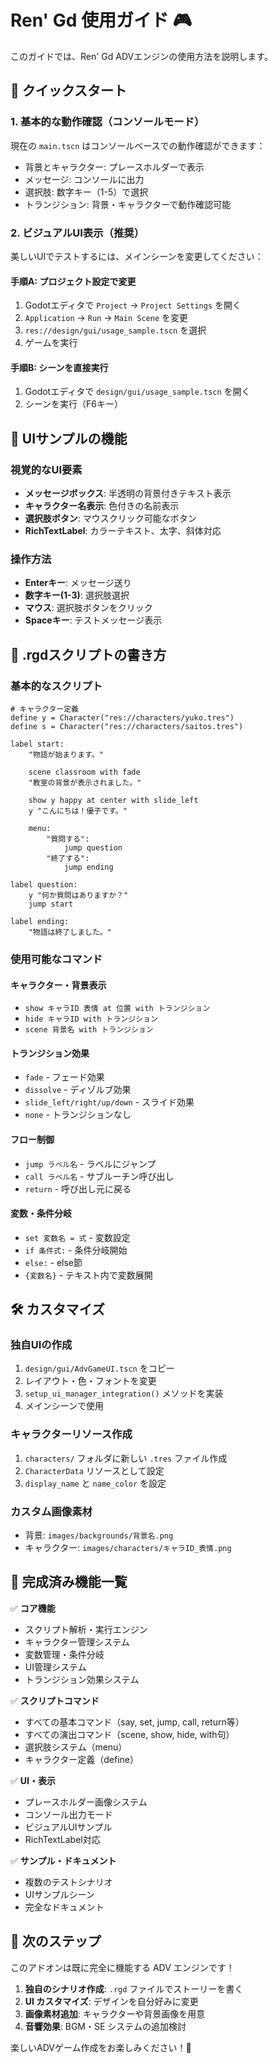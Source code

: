 # Ren' Gd 使用ガイド 🎮

このガイドでは、Ren' Gd ADVエンジンの使用方法を説明します。

## 🚀 クイックスタート

### 1. 基本的な動作確認（コンソールモード）

現在の `main.tscn` はコンソールベースでの動作確認ができます：

- 背景とキャラクター: プレースホルダーで表示
- メッセージ: コンソールに出力  
- 選択肢: 数字キー（1-5）で選択
- トランジション: 背景・キャラクターで動作確認可能

### 2. ビジュアルUI表示（推奨）

美しいUIでテストするには、メインシーンを変更してください：

#### 手順A: プロジェクト設定で変更
1. Godotエディタで `Project` → `Project Settings` を開く
2. `Application` → `Run` → `Main Scene` を変更
3. `res://design/gui/usage_sample.tscn` を選択
4. ゲームを実行

#### 手順B: シーンを直接実行
1. Godotエディタで `design/gui/usage_sample.tscn` を開く
2. シーンを実行（F6キー）

## 🎨 UIサンプルの機能

### 視覚的なUI要素
- **メッセージボックス**: 半透明の背景付きテキスト表示
- **キャラクター名表示**: 色付きの名前表示  
- **選択肢ボタン**: マウスクリック可能なボタン
- **RichTextLabel**: カラーテキスト、太字、斜体対応

### 操作方法
- **Enterキー**: メッセージ送り
- **数字キー(1-3)**: 選択肢選択
- **マウス**: 選択肢ボタンをクリック
- **Spaceキー**: テストメッセージ表示

## 📝 .rgdスクリプトの書き方

### 基本的なスクリプト
```
# キャラクター定義
define y = Character("res://characters/yuko.tres")
define s = Character("res://characters/saitos.tres")

label start:
    "物語が始まります。"
    
    scene classroom with fade
    "教室の背景が表示されました。"
    
    show y happy at center with slide_left
    y "こんにちは！優子です。"
    
    menu:
        "質問する":
            jump question
        "終了する":
            jump ending
            
label question:
    y "何か質問はありますか？"
    jump start
    
label ending:
    "物語は終了しました。"
```

### 使用可能なコマンド

#### キャラクター・背景表示
- `show キャラID 表情 at 位置 with トランジション`
- `hide キャラID with トランジション`
- `scene 背景名 with トランジション`

#### トランジション効果
- `fade` - フェード効果
- `dissolve` - ディゾルブ効果  
- `slide_left/right/up/down` - スライド効果
- `none` - トランジションなし

#### フロー制御
- `jump ラベル名` - ラベルにジャンプ
- `call ラベル名` - サブルーチン呼び出し
- `return` - 呼び出し元に戻る

#### 変数・条件分岐
- `set 変数名 = 式` - 変数設定
- `if 条件式:` - 条件分岐開始
- `else:` - else節
- `{変数名}` - テキスト内で変数展開

## 🛠️ カスタマイズ

### 独自UIの作成
1. `design/gui/AdvGameUI.tscn` をコピー
2. レイアウト・色・フォントを変更  
3. `setup_ui_manager_integration()` メソッドを実装
4. メインシーンで使用

### キャラクターリソース作成
1. `characters/` フォルダに新しい `.tres` ファイル作成
2. `CharacterData` リソースとして設定
3. `display_name` と `name_color` を設定

### カスタム画像素材
- 背景: `images/backgrounds/背景名.png`
- キャラクター: `images/characters/キャラID_表情.png`

## 🎯 完成済み機能一覧

✅ **コア機能**
- スクリプト解析・実行エンジン
- キャラクター管理システム  
- 変数管理・条件分岐
- UI管理システム
- トランジション効果システム

✅ **スクリプトコマンド**
- すべての基本コマンド（say, set, jump, call, return等）
- すべての演出コマンド（scene, show, hide, with句）
- 選択肢システム（menu）
- キャラクター定義（define）

✅ **UI・表示**
- プレースホルダー画像システム
- コンソール出力モード
- ビジュアルUIサンプル
- RichTextLabel対応

✅ **サンプル・ドキュメント**  
- 複数のテストシナリオ
- UIサンプルシーン
- 完全なドキュメント

## 🎉 次のステップ

このアドオンは既に完全に機能する ADV エンジンです！

1. **独自のシナリオ作成**: `.rgd` ファイルでストーリーを書く
2. **UI カスタマイズ**: デザインを自分好みに変更
3. **画像素材追加**: キャラクターや背景画像を用意  
4. **音響効果**: BGM・SE システムの追加検討

楽しいADVゲーム作成をお楽しみください！🚀